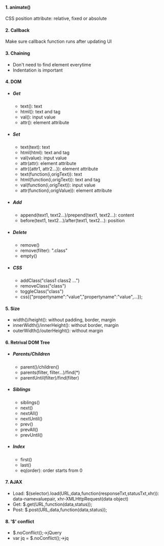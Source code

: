 #### 1. animate()
CSS position attribute: relative, fixed or absolute

#### 2. Callback
Make sure callback function runs after updating UI

#### 3. Chaining
* Don't need to find element everytime
* Indentation is important

#### 4. DOM
* ##### Get
    * text(): text
    * html(): text and tag
    * val(): input value
    * attr(): element attribute
* ##### Set
    * text(text): text
    * html(html): text and tag
    * val(value): input value
    * attr(attr): element attribute
    * attr({attr1, attr2...}): element attribute
    * text(function(i,origText)): text
    * html(function(i,origText)): text and tag
    * val(function(i,origText)): input value
    * attr(function(i,origValue)): element attribute
* ##### Add
    * append(text1, text2...)/prepend(text1, text2...): content
    * before(text1, text2...)/after(text1, text2...): position
* ##### Delete
    * remove()
    * remove(filter): ".class"
    * empty()
* ##### CSS
    * addClass("class1 class2 ...")
    * removeClass("class")
    * toggleClass("class")
    * css({"propertyname":"value","propertyname":"value",...});

#### 5. Size
* width()/height(): without padding, border, margin
* innerWidth()/innerHeight(): without border, margin
* outerWidth()/outerHeight(): without margin

#### 6. Retrival DOM Tree
* ##### Parents/Children
    * parent()/children()
    * parents(filter, filter...)/find(*)
    * parentUntil(filter)/find(filter)
* ##### Siblings
    * siblings()
    * next()
    * nextAll()
    * nextUntil()
    * prev()
    * prevAll()
    * prevUntil()
* ##### Index
    * first()
    * last()
    * eq(order): order starts from 0

#### 7. AJAX
* Load: $(selector).load(URL,data,function(responseTxt,statusTxt,xhr)): data-namevaluepair, xhr-XMLHttpRequest(data object)
* Get: $.get(URL,function(data,status));
* Post: $.post(URL,data,function(data,status));

#### 8. '$' conflict
* $.noConflict();->jQuery
* var jq = $.noConflict();->jq

